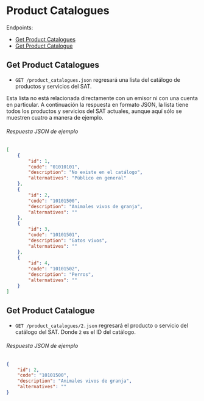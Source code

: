 
Product Catalogues
==================

Endpoints:

- [Get Product Catalogues](#get-product-catalogues)
- [Get Product Catalogue](#get-product-catalogue)


Get Product Catalogues
----------------------

* `GET /product_catalogues.json` regresará una lista del catálogo de productos y servicios del SAT.

Esta lista no está relacionada directamente con un emisor ni con una cuenta en particular. A continuación la respuesta en formato JSON, la lista tiene todos los productos y servicios del SAT actuales, aunque aquí sólo se muestren cuatro a manera de ejemplo.

###### Respuesta JSON de ejemplo
```json
[
    {
        "id": 1,
        "code": "01010101",
        "description": "No existe en el catálogo",
        "alternatives": "Público en general"
    },
    {
        "id": 2,
        "code": "10101500",
        "description": "Animales vivos de granja",
        "alternatives": ""
    },
    {
        "id": 3,
        "code": "10101501",
        "description": "Gatos vivos",
        "alternatives": ""
    },
    {
        "id": 4,
        "code": "10101502",
        "description": "Perros",
        "alternatives": ""
    }
]
```

Get Product Catalogue
---------------------

* `GET /product_catalogues/2.json` regresará el producto o servicio del catálogo del SAT. Donde `2` es el ID del catálogo.


###### Respuesta JSON de ejemplo
```json
{
    "id": 2,
    "code": "10101500",
    "description": "Animales vivos de granja",
    "alternatives": ""
}
```